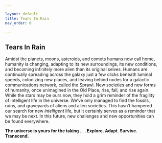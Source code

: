 ```yaml
---

layout: default
title: Tears In Rain
nav_order: 0

---
```



## Tears In Rain
Amidst the planets, moons, asteroids, and comets humans now call home, humanity is changing, adapting to its new surroundings, its new conditions, and becoming infinitely more alien than its original selves. Humans are continually spreading across the galaxy just a few clicks beneath luminal speeds, colonizing new places, and leaving behind nodes for a galactic communications network, called the Sprawl. New societies and new forms of humanity, once unimagined in the Old Place, rise, fall, and rise again. While the stars may be ours now, they hold a grim reminder of the fragility of intelligent life in the universe. We’ve only managed to find the fossils, ruins, and graveyards of aliens and alien societies. This hasn’t hampered our search for new _intelligent_ life, but it certainly serves as a reminder that we may be next. In this future, new challenges and new opportunities can be found everywhere.

**The universe is yours for the taking . . .  Explore. Adapt. Survive. Transcend.**
